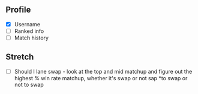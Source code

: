 ## Profile

- [x] Username
- [ ] Ranked info
- [ ] Match history

## Stretch

- [ ] Should I lane swap - look at the top and mid matchup and figure out the highest % win rate matchup, whether it's swap or not sap \*to swap or not to swap
